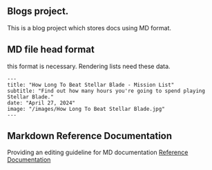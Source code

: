 ## Blogs project.

This is a blog project which stores docs using MD format.

## MD file head format

this format is necessary. Rendering lists need these data.

```
---
title: "How Long To Beat Stellar Blade - Mission List"
subtitle: "Find out how many hours you're going to spend playing Stellar Blade."
date: "April 27, 2024"
image: "/images/How Long To Beat Stellar Blade.jpg"
---
```

## Markdown Reference Documentation

Providing an editing guideline for MD documentation [Reference Documentation](https://www.markdownguide.org/basic-syntax/#images-1)

